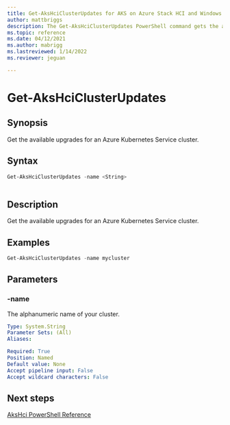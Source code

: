 ```yaml
---
title: Get-AksHciClusterUpdates for AKS on Azure Stack HCI and Windows Server
author: mattbriggs
description: The Get-AksHciClusterUpdates PowerShell command gets the available upgrades for an Azure Kubernetes Service cluster.
ms.topic: reference
ms.date: 04/12/2021
ms.author: mabrigg 
ms.lastreviewed: 1/14/2022
ms.reviewer: jeguan

---
```


# Get-AksHciClusterUpdates

## Synopsis
Get the available upgrades for an Azure Kubernetes Service cluster.

## Syntax

```powershell
Get-AksHciClusterUpdates -name <String>
                          
```

## Description
Get the available upgrades for an Azure Kubernetes Service cluster.

## Examples

```powershell
Get-AksHciClusterUpdates -name mycluster
```

## Parameters

### -name
The alphanumeric name of your cluster.

```yaml
Type: System.String
Parameter Sets: (All)
Aliases:

Required: True
Position: Named
Default value: None
Accept pipeline input: False
Accept wildcard characters: False
```
## Next steps

[AksHci PowerShell Reference](index.md)